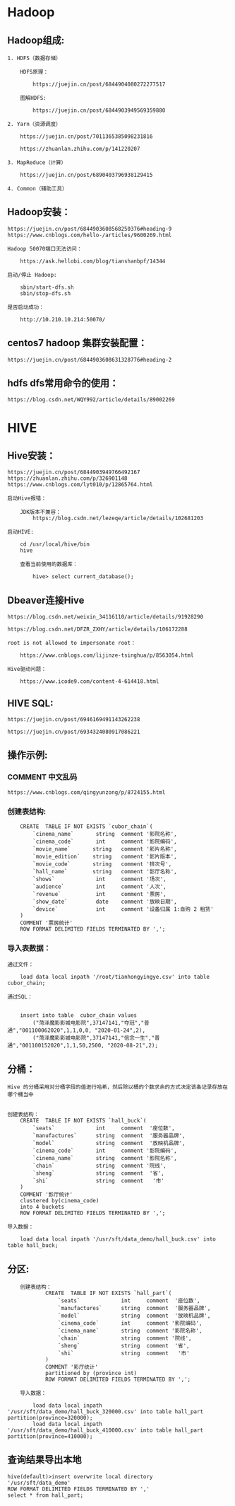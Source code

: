 # Hadoop

## Hadoop组成:

    1. HDFS（数据存储）

        HDFS原理：

            https://juejin.cn/post/6844904080272277517

        图解HDFS:

            https://juejin.cn/post/6844903949569359880

    2. Yarn（资源调度）

        https://juejin.cn/post/7011365385098231816

        https://zhuanlan.zhihu.com/p/141220207

    3. MapReduce（计算）

        https://juejin.cn/post/6890403796938129415

    4. Common（辅助工具）




## Hadoop安装：

    https://juejin.cn/post/6844903608568250376#heading-9
    https://www.cnblogs.com/hello-/articles/9600269.html

    Hadoop 50070端口无法访问：

        https://ask.hellobi.com/blog/tianshanbpf/14344

    启动/停止 Hadoop:

        sbin/start-dfs.sh
        sbin/stop-dfs.sh

    是否启动成功：

        http://10.210.10.214:50070/

## centos7 hadoop 集群安装配置：

    https://juejin.cn/post/6844903608631328776#heading-2

## hdfs dfs常用命令的使用：

    https://blog.csdn.net/WQY992/article/details/89002269

# HIVE

## Hive安装：

    https://juejin.cn/post/6844903949766492167
    https://zhuanlan.zhihu.com/p/326901148
    https://www.cnblogs.com/lyt010/p/12865764.html

    启动Hive报错：

        JDK版本不兼容：
            https://blog.csdn.net/lezeqe/article/details/102681203

    启动HIVE:

        cd /usr/local/hive/bin
        hive

        查看当前使用的数据库：

            hive> select current_database();

## Dbeaver连接Hive

    https://blog.csdn.net/weixin_34116110/article/details/91928290

    https://blog.csdn.net/DFZR_ZXHY/article/details/106172288

    root is not allowed to impersonate root：

        https://www.cnblogs.com/lijinze-tsinghua/p/8563054.html

    Hive驱动问题：

        https://www.icode9.com/content-4-614418.html


## HIVE SQL:

    https://juejin.cn/post/6946169491143262238

    https://juejin.cn/post/6934324080917086221

## 操作示例:

### COMMENT 中文乱码

    https://www.cnblogs.com/qingyunzong/p/8724155.html

### 创建表结构:

        CREATE  TABLE IF NOT EXISTS `cubor_chain`(
            `cinema_name`       string  comment '影院名称',
            `cinema_code`       int     comment '影院编码',
            `movie_name`       string   comment '影片名称',
            `movie_edition`    string   comment '影片版本',
            `movie_code`       string   comment '排次号',
            `hall_name`        string   comment '影厅名称',
            `shows`             int     comment '场次',
            `audience`          int     comment '人次',
            `revenue`           int     comment '票房',
            `show_date`         date    comment '放映日期',
            `device`            int     comment '设备归属 1:自购 2 租赁'
        )
        COMMENT '票房统计'
        ROW FORMAT DELIMITED FIELDS TERMINATED BY ',';

### 导入表数据：

    通过文件：

        load data local inpath '/root/tianhongyingye.csv' into table cubor_chain;

    通过SQL：


        insert into table  cubor_chain values
            ("菏泽魔影影城电影院",37147141,"夺冠","普通","001100062020",1,1,0,0, "2020-01-24",2),
            ("菏泽魔影影城电影院",37147141,"信念一生","普通","001100152020",1,1,50,2500, "2020-08-21",2);

## 分桶：

    Hive 的分桶采用对分桶字段的值进行哈希，然后除以桶的个数求余的方式决定该条记录存放在哪个桶当中


    创建表结构：
        CREATE  TABLE IF NOT EXISTS `hall_buck`(
            `seats`             int     comment  '座位数',
            `manufactures`      string  comment  '服务器品牌',
            `model`             string  comment  '放映机品牌',
            `cinema_code`       int     comment '影院编码',
            `cinema_name`       string  comment '影院名称',
            `chain`             string  comment '院线',
            `sheng`             string  comment  '省',
            `shi`               string  comment   '市'
        )
        COMMENT '影厅统计'
        clustered by(cinema_code)
        into 4 buckets
        ROW FORMAT DELIMITED FIELDS TERMINATED BY ',';

    导入数据：

        load data local inpath '/usr/sft/data_demo/hall_buck.csv' into table hall_buck;

## 分区:
        创建表结构：
                CREATE  TABLE IF NOT EXISTS `hall_part`(
                    `seats`             int     comment  '座位数',
                    `manufactures`      string  comment  '服务器品牌',
                    `model`             string  comment  '放映机品牌',
                    `cinema_code`       int     comment '影院编码',
                    `cinema_name`       string  comment '影院名称',
                    `chain`             string  comment '院线',
                    `sheng`             string  comment  '省',
                    `shi`               string  comment   '市'
                )
                COMMENT '影厅统计'
                partitioned by (province int)
                ROW FORMAT DELIMITED FIELDS TERMINATED BY ',';

        导入数据：

            load data local inpath '/usr/sft/data_demo/hall_buck_320000.csv' into table hall_part partition(province=320000);
            load data local inpath '/usr/sft/data_demo/hall_buck_410000.csv' into table hall_part partition(province=410000);

## 查询结果导出本地
   
    hive(default)>insert overwrite local directory
    '/usr/sft/data_demo'
    ROW FORMAT DELIMITED FIELDS TERMINATED BY ','
    select * from hall_part;





